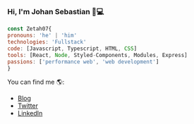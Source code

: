 ### Hi, I'm Johan Sebastian 👋💻
```js 
const Zetah07{
pronouns: 'he' | 'him'
technologies: 'Fullstack'
code: [Javascript, Typescript, HTML, CSS]
tools: [React, Node, Styled-Components, Modules, Express]
passions: ['performance web', 'web development']
}
```
You can find me 🌎:
- [Blog](https://Zetah.dev)
- [Twitter](https://twitter.com/Zetah_JS)
- [LinkedIn](https://www.linkedin.com/in/johan-sebastian-castro-lopez-67425717a/)

<!--
**Zetah07/Zetah07** is a ✨ _special_ ✨ repository because its `README.md` (this file) appears on your GitHub profile.

Here are some ideas to get you started:

- 🔭 I’m currently working on ...
- 🌱 I’m currently learning ...
- 👯 I’m looking to collaborate on ...
- 🤔 I’m looking for help with ...
- 💬 Ask me about ...
- 📫 How to reach me: ...
- 😄 Pronouns: ...
- ⚡ Fun fact: ...
-->
